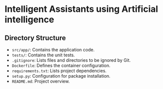 # Intelligent Assistants using Artificial intelligence

## Directory Structure

- `src/app/`: Contains the application code.
- `tests/`: Contains the unit tests.
- `.gitignore`: Lists files and directories to be ignored by Git.
- `Dockerfile`: Defines the container configuration.
- `requirements.txt`: Lists project dependencies.
- `setup.py`: Configuration for package installation.
- `README.md`: Project overview.